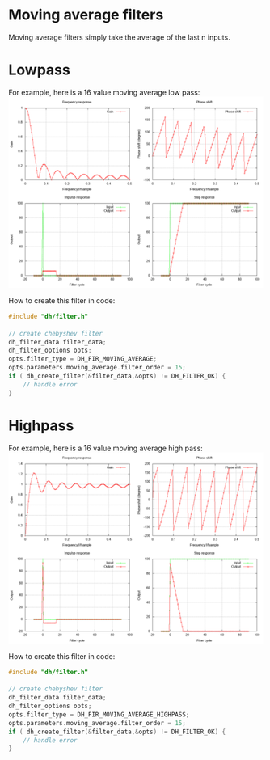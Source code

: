 # Moving average filters

Moving average filters simply take the average of the last n inputs.

# Lowpass
For example, here is a 16 value moving average low pass:
![Lowpass](movingaverage_lowpass.png)

How to create this filter in code:
```c
#include "dh/filter.h"

// create chebyshev filter
dh_filter_data filter_data;
dh_filter_options opts;
opts.filter_type = DH_FIR_MOVING_AVERAGE;
opts.parameters.moving_average.filter_order = 15;
if ( dh_create_filter(&filter_data,&opts) != DH_FILTER_OK) {
    // handle error
}
```

# Highpass
For example, here is a 16 value moving average high pass:
![Highpass](movingaverage_highpass.png)

How to create this filter in code:
```c
#include "dh/filter.h"

// create chebyshev filter
dh_filter_data filter_data;
dh_filter_options opts;
opts.filter_type = DH_FIR_MOVING_AVERAGE_HIGHPASS;
opts.parameters.moving_average.filter_order = 15;
if ( dh_create_filter(&filter_data,&opts) != DH_FILTER_OK) {
    // handle error
}
```